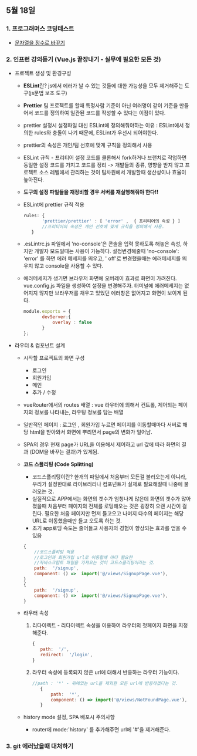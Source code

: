 ## 5월 18일
### 1. 프로그래머스 코딩테스트
 - [문자열을 정수로 바꾸기](https://github.com/leemyungju9347/Algorithm/blob/master/Level_01/%EB%AC%B8%EC%9E%90%EC%97%B4%EC%9D%84%20%EC%A0%95%EC%88%98%EB%A1%9C%20%EB%B0%94%EA%BE%B8%EA%B8%B0.html)
 ### 2. 인프런 강의듣기 (Vue.js 끝장내기 - 실무에 필요한 모든 것)
 
 - 프로젝트 생성 및 환경구성
	 - **ESLint**란? js에서 에러가 날 수 있는 것들에 대한 가능성을 모두 제거해주는 도구(js문법 보조 도구)
	 - **Prettier** 팀 프로젝트를 할때 특정사람 기준이 아닌 여러명이 같이 기준을 만들어서 코드를 정의하여 일관된 코드를 작성할 수 있다는 이점이 있다.
	 - prettier 설정시 설정파일 대신 ESLint에 정의해줘야하는 이유 : ESLint에서 정의한 rules와 충돌이 나기 때문에, ESLint가 우선시 되어야한다.
	 - prettier의 속성은 개인/팀 선호에 맞게 규칙을 정의해서 사용
	 - ESLint 규칙 - 프리티어 설정 코드를 클론해서 fork하거나 브랜치로 작업하면 동일한 설정 코드를 가지고 코드를 정리 -> 개발들의 종류, 영향을 받지 않고 프로젝트 소스 레벨에서 관리하는 것이 팀차원에서 개발할때 생산성이나 효율이 높아진다.
	 - **도구의 설정 파일들을 재정비할 경우 서버를 재실행해줘야 한다!!**
	 - ESLint에 prettier 규칙 적용
		 ```javascript
		rules: {
				'prettier/prettier' : [ 'error' ,  { 프리티어의 속성 } ]
				//프리티어의 속성은 개인 선호에 맞게 규칙을 정의해서 사용.
			}
		```		 
	
	 - .esLintrc.js 파일에서  'no-console'은 콘솔을 입력 못하도록 해놓은 속성, 하지만 개발자 모드일때는  사용이 가능하다.  설정변경해줄때 'no-console':  'error' 를 하면 에러 메세지를 띄우고, ' off'로 변경했을때는 에러메세지를 띄우지 않고 console을 사용할 수 있다.
	 - 에러메세지가 생기면 브라우저 화면에 오버레이 효과로 화면이 가려진다.  vue.config.js 파일을 생성하여 설정을 변경해주자. 터미널에 에러메세지는 없어지지 않지만 브라우저를 채우고 있었던 에러창은 없어지고 화면이 보이게 된다.
		 ```javascript
		module.exports = {
				devServer:{
					overlay : false
				}
		};
		```

 - 라우터 & 컴포넌트 설계
	 - 시작할 프로젝트의 화면 구성
		 - 로그인
		 - 회원가입
		 - 메인
		 - 추가 / 수정	
	

	 - vueRouter에서의 routes 배열 :  vue 라우터에 의해서 컨트롤, 제어되는 페이지의 정보를 나타내는, 라우팅 정보를 담는 배열

	 - 일반적인 페이지 : 로그인 , 회원가입 누르면 페이지를 이동할때마다 서버로 해당 html을 받아와서 화면에 뿌리면서 page의 변화가 일어남.
	 - SPA의 경우 현재 page가 URL을 이용해서 제어하고 url 값에 따라 화면의 결과 (DOM을 바꾸는 결과)가 있게됨.

	 - **코드 스플리팅 (Code Splitting)**
		 - 코드스플리팅이란? 한개의 파일에서  처음부터 모든걸 불러오는게 아니라, 우리가 설정한대로 라이브러리나 컴포넌트가 실제로 필요해질때 나중에 불러오는 것.
		 - 실질적으로 APP에서는 화면의 갯수가 엄청나게 많은데 화면의 갯수가 많아졌을때 처음부터 페이지의 전체를 로딩해오는 것은 굉장히 오랜 시간이 걸린다. 필요한 처음 페이지만 먼저 들고오고 나머지 다수의 페이지는 해당 URL로 이동했을때만 들고 오도록 하는 것.
		 - 초기 app로딩 속도는 줄어들고 사용자의 경험이 향상되는 효과를 얻을 수 있음
			
   


	    ```javascript
	    {
		    //코드스플리팅 적용
		    //로그인과 회원가입 url로 이동할떄 마다 필요한 
		    //자바스크립트 파일을 가져오는 것이 코드스플리팅이라는 것.
			path:  '/signup',
			component: () =>  import('@/views/SignupPage.vue'),
		}
		{
			path:  '/signup',
			component: () =>  import('@/views/SignupPage.vue'),
		}
	    ```
	    

	 - 라우터 속성 
		 1. 리다이렉트 - 리다이렉트 속성을 이용하여 라우터의 첫페이지 화면을 지정해준다.
			 ```javascript
			{
				path:  '/',
				redirect:  '/login',
			}
			 ```
				 
		 2. 라우터 속성에 등록되지 않은 url에 대해서 반응하는 라우터 기능이다.
			 ```javascript
			 //path : '*' - 위에있는 url을 제외한 모든 url에 반응하겠다는 것.
				{
					path:  '*',
					component: () => import('@/views/NotFoundPage.vue'),
				}
			```

	 - history mode 설정, SPA 배포시 주의사항
		 - router에 mode:'history' 를 추가해주면 url에 '#'을 제거해준다.
### 3. git 에러났을때 대처하기
